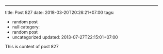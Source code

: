 ---
title: Post 827
date: 2018-03-20T20:26:21+07:00
tags:
  - random post
  - null
category:
  - random post
  - uncategorized
updated: 2013-07-27T22:15:01+07:00

This is content of post 827